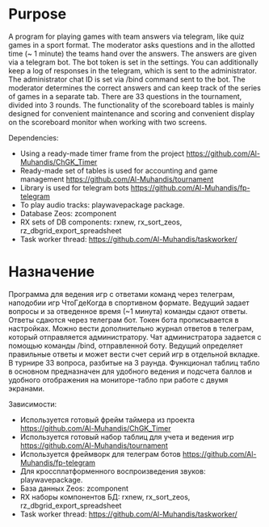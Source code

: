 # Purpose
A program for playing games with team answers via telegram, like quiz games in a sport format. 
The moderator asks questions and in the allotted time (~ 1 minute) the teams hand over the answers. The answers are given via a telegram bot. The bot token is set in the settings. 
You can additionally keep a log of responses in the telegram, which is sent to the administrator. The administrator chat ID is set via /bind command sent to the bot.
The moderator determines the correct answers and can keep track of the series of games in a separate tab. 
There are 33 questions in the tournament, divided into 3 rounds. The functionality of the scoreboard tables is mainly designed for convenient maintenance and scoring and convenient display on the scoreboard monitor when working with two screens.

Dependencies:
* Using a ready-made timer frame from the project https://github.com/Al-Muhandis/ChGK_Timer
* Ready-made set of tables is used for accounting and game management https://github.com/Al-Muhandis/tournament
* Library is used for telegram bots https://github.com/Al-Muhandis/fp-telegram
* To play audio tracks: playwavepackage package.
* Database Zeos: zcomponent
* RX sets of DB components: rxnew, rx_sort_zeos, rz_dbgrid_export_spreadsheet
* Task worker thread: https://github.com/Al-Muhandis/taskworker/

# Назначение
Программа для ведения игр с ответами команд через телеграм, наподобии игр ЧтоГдеКогда в спортивном формате. 
Ведущий задает вопросы и за отведенное время (~1 минута) команды сдают ответы. Ответы сдаются через телеграм бот. Токен бота прописывается в настройках. 
Можно вести дополнительно журнал ответов в телеграм, который отправляется администратору. Чат администратора задается с помощью команды /bind, отправленной боту.
Ведущий определяет правильные ответы и может вести счет серий игр в отдельной вкладке. 
В турнире 33 вопроса, разбитые на 3 раунда. Функционал таблиц табло в основном предназначен для удобного ведения и подсчета баллов и удобного отображения на мониторе-табло при работе с двумя экранами.

Зависимости:
* Используется готовый фрейм таймера из проекта https://github.com/Al-Muhandis/ChGK_Timer
* Используется готовый набор таблиц для учета и ведения игр https://github.com/Al-Muhandis/tournament
* Используется фреймворк для телеграм ботов https://github.com/Al-Muhandis/fp-telegram
* Для кроссплатформенного воспроизведения звуков: playwavepackage.
* База данных Zeos: zcomponent
* RX наборы компонентов БД: rxnew, rx_sort_zeos, rz_dbgrid_export_spreadsheet
* Task worker thread: https://github.com/Al-Muhandis/taskworker/